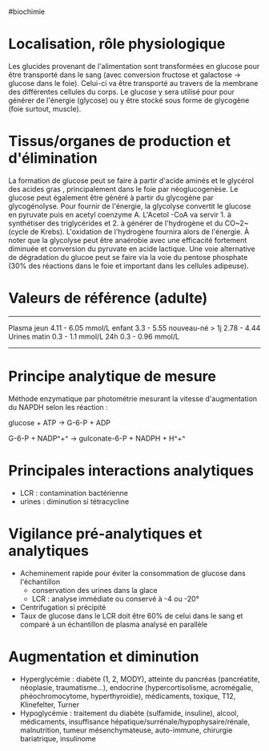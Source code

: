 #biochimie 
# Localisation, rôle physiologique

Les glucides provenant de l'alimentation sont transformées en glucose pour être transporté dans le sang (avec conversion fructose et galactose -\> glucose dans le foie). Celui-ci va être transporté au travers de la membrane des différentes cellules du corps. Le glucose y sera utilisé pour pour générer de l'énergie (glycose) ou y être stocké sous forme de glycogène (foie surtout, muscle).

# Tissus/organes de production et d\'élimination

La formation de glucose peut se faire à partir d'acide aminés et le glycérol des acides gras , principalement dans le foie par néoglucogenèse. Le glucose peut également être généré à partir du glycogène par glycogénolyse. Pour fournir de l'énergie, la glycolyse convertit le glucose en pyruvate puis en acetyl coenzyme A. L'Acetol -CoA va servir 1. à synthétiser des triglycérides et 2. à générer de l'hydrogène et du CO~2~ (cycle de Krebs). L'oxidation de l'hydrogène fournira alors de l'énergie. À noter que la glycolyse peut être anaérobie avec une efficacité fortement diminuée et conversion du pyruvate en acide lactique. Une voie alternative de dégradation du glucoe peut se faire via la voie du pentose phosphate (30% des réactions dans le foie et important dans les cellules adipeuse).

# Valeurs de référence (adulte)

  -------- ------------------ --------------------
  Plasma   jeun               4.11 - 6.05 mmol/L
           enfant             3.3 - 5.55
           nouveau-né \> 1j   2.78 - 4.44
  Urines   matin              0.3 - 1.1 mmol/L
           24h                0.3 - 0.96 mmol/L
                              
  -------- ------------------ --------------------

# Principe analytique de mesure

Méthode enzymatique par photométrie mesurant la vitesse d'augmentation
du NAPDH selon les réaction :

glucose + ATP → G-6-P + ADP

G-6-P + NADP^+^ → gulconate-6-P + NADPH + H^+^

# Principales interactions analytiques

-   LCR : contamination bactérienne
-   urines : diminution si tétracycline

# Vigilance pré-analytiques et analytiques

-   Acheminement rapide pour éviter la consommation de glucose dans
    l'échantillon
    -   conservation des urines dans la glace
    -   LCR : analyse immédiate ou conservé à -4 ou -20°
-   Centrifugation si précipité
-   Taux de glucose dans le LCR doit être 60% de celui dans le sang et
    comparé à un échantillon de plasma analysé en parallèle

# Augmentation et diminution

-   Hyperglycémie : diabète (1, 2, MODY), atteinte du pancréas
    (pancréatite, néoplasie, traumatisme...), endocrine
    (hypercortisolisme, acromégalie, phéochromocytome, hyperthyroidie),
    médicaments, toxique, T12, Klinefelter, Turner
-   Hypoglycémie : traitement du diabète (sulfamide, insuline), alcool,
    médicaments, insuffisance hépatique/surrénale/hypophysaire/rénale,
    malnutrition, tumeur mésenchymateuse, auto-immune, chirurgie
    bariatrique, insulinome
